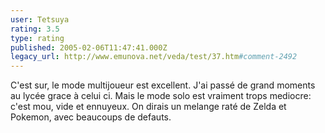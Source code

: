 ```yaml
---
user: Tetsuya
rating: 3.5
type: rating
published: 2005-02-06T11:47:41.000Z
legacy_url: http://www.emunova.net/veda/test/37.htm#comment-2492
---
```

C'est sur, le mode multijoueur est excellent. J'ai passé de grand moments au lycée grace à celui ci. Mais le mode solo est vraiment trops mediocre: c'est mou, vide et ennuyeux. On dirais un melange raté de Zelda et Pokemon, avec beaucoups de defauts.